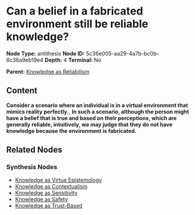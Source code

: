 # Can a belief in a fabricated environment still be reliable knowledge?

**Node Type:** antithesis
**Node ID:** 5c36e005-aa29-4a7b-bc0b-6c36a9eb19e4
**Depth:** 4
**Terminal:** No

**Parent:** [Knowledge as Reliabilism](knowledge-as-reliabilism-synthesis-a617ab6c-7277-4d7f-92f9-a331831269d0.md)

## Content

**Consider a scenario where an individual is in a virtual environment that mimics reality perfectly.**, **In such a scenario, although the person might have a belief that is true and based on their perceptions, which are generally reliable, intuitively, we may judge that they do not have knowledge because the environment is fabricated.**

## Related Nodes

### Synthesis Nodes

- [Knowledge as Virtue Epistemology](knowledge-as-virtue-epistemology-synthesis-52be9587-62bb-4d92-b636-fccad51bda9e.md)
- [Knowledge as Contextualism](knowledge-as-contextualism-synthesis-1215e5d4-7f97-4899-98ef-1f235facf800.md)
- [Knowledge as Sensitivity](knowledge-as-sensitivity-synthesis-a8ef77b4-473a-43b5-bfad-9287ca441bf6.md)
- [Knowledge as Safety](knowledge-as-safety-synthesis-9ad5a529-d54a-432e-94e3-9d13583d7bc4.md)
- [Knowledge as Trust-Based](knowledge-as-trust-based-synthesis-7dc8b73a-bd9e-4783-a6d1-38aec2064111.md)
